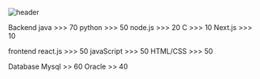 ![header](https://capsule-render.vercel.app/api?type=waving&color=gradient&height=250&section=header&text=DuckPro9rammer&fontSize=90)

Backend 
java      >>> 70
python  >>> 50
node.js  >>> 20
C          >>> 10
Next.js   >>> 10

frontend 
react.js >>> 50
javaScript >>> 50
HTML/CSS >>> 50

Database
Mysql >> 60
Oracle >> 40
